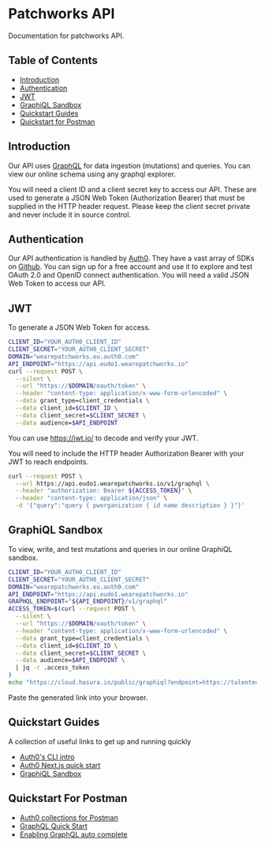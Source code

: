 # Patchworks API

Documentation for patchworks API.

## Table of Contents

- [Introduction](#introduction)
- [Authentication](#quickstart)
- [JWT](#jwt)
- [GraphiQL Sandbox](#graphiql-sandbox)
- [Quickstart Guides](#quickstart-guides)
- [Quickstart for Postman](#quickstart-for-postman)

## Introduction

Our API uses [GraphQL](https://graphql.org/) for data ingestion (mutations) and queries. You can view our online schema using any graphql explorer.

You will need a client ID and a client secret key to access our API. These are used to generate a JSON Web Token (Authorization Bearer) that must be supplied in the HTTP header request. Please keep the client secret private and never include it in source control.

## Authentication

Our API authentication is handled by [Auth0](https://auth0.com/). They have a vast array of SDKs on [Github](https://github.com/auth0). You can sign up for a free account and use it to explore and test OAuth 2.0 and OpenID connect authentication. You will need a valid JSON Web Token to access our API.

## JWT

To generate a JSON Web Token for access.

```bash
CLIENT_ID="YOUR_AUTH0_CLIENT_ID"
CLIENT_SECRET="YOUR_AUTH0_CLIENT_SECRET"
DOMAIN="wearepatchworks.eu.auth0.com"
API_ENDPOINT="https://api.eudo1.wearepatchworks.io"
curl --request POST \
  --silent \
  --url "https://$DOMAIN/oauth/token" \
  --header "content-type: application/x-www-form-urlencoded" \
  --data grant_type=client_credentials \
  --data client_id=$CLIENT_ID \
  --data client_secret=$CLIENT_SECRET \
  --data audience=$API_ENDPOINT
```

You can use https://jwt.io/ to decode and verify your JWT.

You will need to include the HTTP header Authorization Bearer with your JWT to reach endpoints.

```bash
curl --request POST \
  --url https://api.eudo1.wearepatchworks.io/v1/graphql \
  --header "authorization: Bearer ${ACCESS_TOKEN}" \
  --header "content-type: application/json" \
  -d '{"query":"query { pworganization { id name description } }"}'
```

## GraphiQL Sandbox

To view, write, and test mutations and queries in our online GraphiQL sandbox.

```bash
CLIENT_ID="YOUR_AUTH0_CLIENT_ID"
CLIENT_SECRET="YOUR_AUTH0_CLIENT_SECRET"
DOMAIN="wearepatchworks.eu.auth0.com"
API_ENDPOINT="https://api.eudo1.wearepatchworks.io"
GRAPHQL_ENDPOINT="${API_ENDPOINT}/v1/graphql"
ACCESS_TOKEN=$(curl --request POST \
  --silent \
  --url "https://$DOMAIN/oauth/token" \
  --header "content-type: application/x-www-form-urlencoded" \
  --data grant_type=client_credentials \
  --data client_id=$CLIENT_ID \
  --data client_secret=$CLIENT_SECRET \
  --data audience=$API_ENDPOINT \
  | jq -r .access_token
)
echo "https://cloud.hasura.io/public/graphiql?endpoint=https://talented-flamingo-73.hasura.app/v1/graphql&header=Authorization: Bearer ${ACCESS_TOKEN}"
```

Paste the generated link into your browser.

## Quickstart Guides

A collection of useful links to get up and running quickly

- [Auth0's CLI intro](https://www.youtube.com/watch?v=egnVe9lXY0E)
- [Auth0 Next.js quick start](https://github.com/gopatchworks/nextjs-auth0)
- [GraphiQL Sandbox](https://codesandbox.io/s/graphiql-js-example-oc851)

## Quickstart For Postman

- [Auth0 collections for Postman](https://auth0.com/blog/introducing-auth0-collections-for-postman/)
- [GraphQL Quick Start](https://learning.postman.com/docs/sending-requests/supported-api-frameworks/graphql/)
- [Enabling GraphQL auto complete](https://www.postman.com/graphql/)

